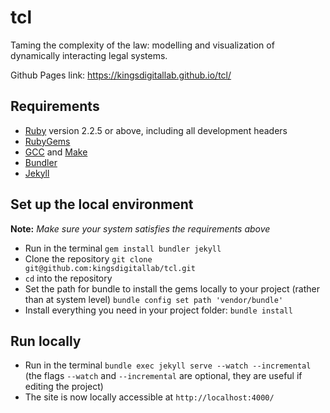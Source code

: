 # tcl
Taming the complexity of the law: modelling and visualization of dynamically interacting legal systems.

Github Pages link: https://kingsdigitallab.github.io/tcl/

## Requirements
* [Ruby](https://www.ruby-lang.org/en/downloads/) version 2.2.5 or above, including all development headers
* [RubyGems](https://rubygems.org/pages/download)
* [GCC](https://gcc.gnu.org/install/) and [Make](https://www.gnu.org/software/make/)
* [Bundler](https://bundler.io/)
* [Jekyll](https://jekyllrb.com/)

## Set up the local environment
**Note:** _Make sure your system satisfies the requirements above_

* Run in the terminal `gem install bundler jekyll`
* Clone the repository `git clone git@github.com:kingsdigitallab/tcl.git`
* `cd` into the repository
* Set the path for bundle to install the gems locally to your project (rather than at system level) `bundle config set path 'vendor/bundle'`
* Install everything you need in your project folder: `bundle install`

## Run locally

* Run in the terminal `bundle exec jekyll serve --watch --incremental` (the flags `--watch` and `--incremental` are optional, they are useful if editing the project)
* The site is now locally accessible at `http://localhost:4000/`